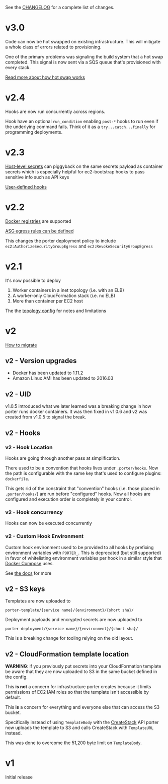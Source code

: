 See the [CHANGELOG](CHANGELOG.md) for a complete list of changes.

v3.0
====

Code can now be hot swapped on existing infrastructure. This will mitigate a
whole class of errors related to provisioning.

One of the primary problems was signaling the build system that a hot swap
completed. This signal is now sent via a SQS queue that's provisioned with every
stack.

[Read more about how hot swap works](docs/detailed_design/hotswap.md)

v2.4
====

Hooks are now run concurrently across regions.

Hook have an optional `run_condition` enabling `post-*` hooks to run even if the
underlying command fails. Think of it as a `try...catch...finally` for
programming deployments.

v2.3
====

[Host-level secrets](docs/detailed_design/config-reference.md#secrets_exec_name)
can piggyback on the same secrets payload as container secrets which is
especially helpful for ec2-bootstrap hooks to pass sensitive info such as API
keys

[User-defined hooks](docs/detailed_design/deployment-hooks.md#user-defined-hooks)

v2.2
====

[Docker registries](docs/detailed_design/service-payload.md) are supported

[ASG egress rules can be defined](docs/detailed_design/config-reference.md#security_group_egress)

This changes the porter deployment policy to include
`ec2:AuthorizeSecurityGroupEgress` and `ec2:RevokeSecurityGroupEgress`

v2.1
====

It's now possible to deploy

1. Worker containers in a inet topology (i.e. with an ELB)
1. A worker-only CloudFormation stack (i.e. no ELB)
1. More than container per EC2 host

The the [topology config](docs/detailed_design/config-reference.md#topology) for
notes and limitations

v2
==

[How to migrate](MIGRATING.md#v1-to-v2)

## v2 - Version upgrades

- Docker has been updated to 1.11.2
- Amazon Linux AMI has been updated to 2016.03

## v2 - UID

v1.0.5 introduced what we later learned was a breaking change in how porter runs
docker containers. It was then fixed in v1.0.6 and v2 was created from v1.0.5 to
signal the break.

## v2 - Hooks

### v2 - Hook Location

Hooks are going through another pass at simplification.

There used to be a convention that hooks lives under `.porter/hooks`. Now the
path is configurable with the same key that's used to configure plugins:
`dockerfile`.

This gets rid of the constraint that "convention" hooks (i.e. those placed in
`.porter/hooks/`) are run before "configured" hooks. Now all hooks are
configured and execution order is completely in your control.

### v2 - Hook concurrency

Hooks can now be executed concurrently

### v2 - Custom Hook Environment

Custom hook environment used to be provided to all hooks by prefixing
environment variables with `PORTER_`. This is deprecated (but still supported)
in favor of whitelisting environment variables per hook in a similar style that
[Docker Compose](https://docs.docker.com/compose/compose-file/#/environment)
uses.

See [the docs](docs/detailed_design/deployment-hooks.md#custom-environment-variables)
for more

## v2 - S3 keys

Templates are now uploaded to

```
porter-template/{service name}/{environment}/{short sha}/
```

Deployment payloads and encrypted secrets are now uploaded to

```
porter-deployment/{service name}/{environment}/{short sha}/
```

This is a breaking change for tooling relying on the old layout.

## v2 - CloudFormation template location

**WARNING**: if you previously put secrets into your CloudFormation template be
aware that they are now uploaded to S3 in the same bucket defined in the config.

This **is not** a concern for infrastructure porter creates because it limits
permissions of EC2 IAM roles so that the template isn't accessible by default.

This **is** a concern for everything and everyone else that can access the S3
bucket.

Specifically instead of using `TemplateBody` with the [CreateStack](http://docs.aws.amazon.com/AWSCloudFormation/latest/APIReference/API_CreateStack.html)
API porter now uploads the template to S3 and calls CreateStack with
`TemplateURL` instead.

This was done to overcome the 51,200 byte limit on `TemplateBody`.

v1
==

Initial release
